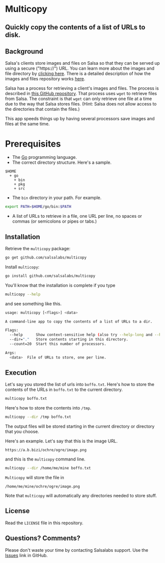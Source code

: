 # Multicopy
## Quickly copy the contents of a list of URLs to disk.

## Background
Salsa's clients store images and files on Salsa so that they can 
be served up using a secure ("https://") URL.  You can learn more
about the images and file directory by [clicking here](https://help.salsalabs.com/hc/en-us/articles/223342607-Upload-images-or-files-to-Salsa).
There is a detailed description of how the images and files repository works [here](https://help.salsalabs.com/hc/en-us/articles/223342727-Managing-files-uploaded-to-Salsa). 

Salsa has a process for retrieving a client's images and files.
The process is described in [this GitHub repository](https://gist.github.com/salsalabs/7c1c69f9cae6280a5a8f).  That
process uses `wget` to retrieve files from Salsa.  The constraint
is that `wget` can only retrieve one file at a time due to the way
that Salsa stores files.  (Hint: Salsa does not allow access to
the directories that contain the files.)

This app speeds things up by having several processors save images
and files at the same time.
# Prerequisites
* The [Go](https://golang.org/doc/install) programming language.
* The correct directory structure.  Here's a sample.
```
$HOME
  + go
    + bin
    + pkg
    + src
```
* The `bin` directory in your path.  For example.
```bash
export PATH=$HOME/go/bin:$PATH
```
* A list of URLs to retrieve in a file, one URL per line, no spaces
or commas (or semicolons or pipes or tabs.)

## Installation

Retrieve the `multicopy` package:
```bash
go get github.com/salsalabs/multicopy
```
Install `multicopy`:
```bash
go install github.com/salsalabs/multicopy
```
You'll know that the installation is complete if you type
```bash
multicopy --help
```
and see something like this.
```bash
usage: multicopy [<flags>] <data>

A command-line app to copy the contents of a list of URLs to a dir.

Flags:
  --help      Show context-sensitive help (also try --help-long and --help-man).
  --dir="."   Store contents starting in this directory.
  --count=20  Start this number of processors.

Args:
  <data>  File of URLs to store, one per line.
```
## Execution
Let's say you stored the list of urls into `boffo.txt`.  Here's how
to store the contents of the URLs in `boffo.txt` to the current 
directory.
```bash
multicopy boffo.txt
```
Here's how to store the contents into `/tmp`.
```bash
multicopy --dir /tmp boffo.txt
```
The output files will be stored starting in the current directory or directory that you choose.

Here's an example.  Let's say that this is the image URL.

`https://a.b.bizi/ochre/ogre/image.png`

and this is the `multicopy` command line.
```bash
multicopy --dir /home/me/mine boffo.txt
```
`Multicopy` will store the file in

`/home/me/mine/ochre/ogre/image.png`

Note that `multicopy` will automatically any directories needed
to store stuff.

## License
Read the `LICENSE` file in this repository.
## Questions?  Comments?
Please don't waste your time by contacting Salsalabs support. Use the [Issues](https://github.com/salsalabs/multicopy/issues) link
in GitHub. 
